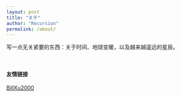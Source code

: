 ```yaml
---
layout: post
title: "关于"
author: "Recursion"
permalink: /about/
---
```


写一点无关紧要的东西：关于时间、地球变暖，以及越来越遥远的星辰。

&nbsp;

#### 友情链接

[BillXu2000](https://billxu2000.github.io/)